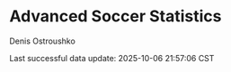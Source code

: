 # Advanced Soccer Statistics
Denis Ostroushko

<!-- gfm -->

Last successful data update: 2025-10-06 21:57:06 CST
